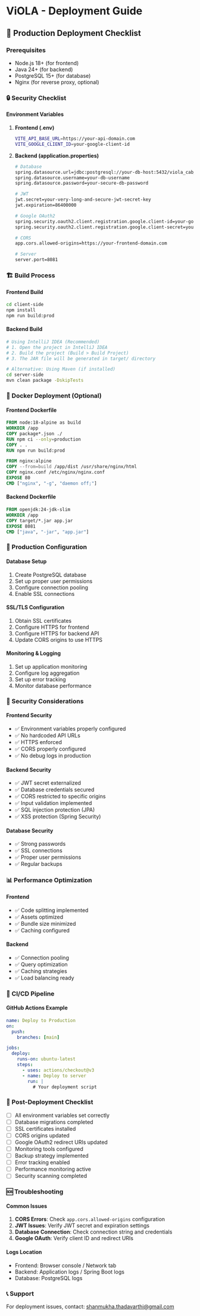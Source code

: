 # ViOLA - Deployment Guide

## 🚀 Production Deployment Checklist

### Prerequisites
- Node.js 18+ (for frontend)
- Java 24+ (for backend)
- PostgreSQL 15+ (for database)
- Nginx (for reverse proxy, optional)

### 🔒 Security Checklist

#### Environment Variables
1. **Frontend (.env)**
   ```bash
   VITE_API_BASE_URL=https://your-api-domain.com
   VITE_GOOGLE_CLIENT_ID=your-google-client-id
   ```

2. **Backend (application.properties)**
   ```bash
   # Database
   spring.datasource.url=jdbc:postgresql://your-db-host:5432/viola_cab_sharing
   spring.datasource.username=your-db-username
   spring.datasource.password=your-secure-db-password
   
   # JWT
   jwt.secret=your-very-long-and-secure-jwt-secret-key
   jwt.expiration=86400000
   
   # Google OAuth2
   spring.security.oauth2.client.registration.google.client-id=your-google-client-id
   spring.security.oauth2.client.registration.google.client-secret=your-google-client-secret
   
   # CORS
   app.cors.allowed-origins=https://your-frontend-domain.com
   
   # Server
   server.port=8081
   ```

### 🏗️ Build Process

#### Frontend Build
```bash
cd client-side
npm install
npm run build:prod
```

#### Backend Build
```bash
# Using IntelliJ IDEA (Recommended)
# 1. Open the project in IntelliJ IDEA
# 2. Build the project (Build > Build Project)
# 3. The JAR file will be generated in target/ directory

# Alternative: Using Maven (if installed)
cd server-side
mvn clean package -DskipTests
```

### 🐳 Docker Deployment (Optional)

#### Frontend Dockerfile
```dockerfile
FROM node:18-alpine as build
WORKDIR /app
COPY package*.json ./
RUN npm ci --only=production
COPY . .
RUN npm run build:prod

FROM nginx:alpine
COPY --from=build /app/dist /usr/share/nginx/html
COPY nginx.conf /etc/nginx/nginx.conf
EXPOSE 80
CMD ["nginx", "-g", "daemon off;"]
```

#### Backend Dockerfile
```dockerfile
FROM openjdk:24-jdk-slim
WORKDIR /app
COPY target/*.jar app.jar
EXPOSE 8081
CMD ["java", "-jar", "app.jar"]
```

### 🔧 Production Configuration

#### Database Setup
1. Create PostgreSQL database
2. Set up proper user permissions
3. Configure connection pooling
4. Enable SSL connections

#### SSL/TLS Configuration
1. Obtain SSL certificates
2. Configure HTTPS for frontend
3. Configure HTTPS for backend API
4. Update CORS origins to use HTTPS

#### Monitoring & Logging
1. Set up application monitoring
2. Configure log aggregation
3. Set up error tracking
4. Monitor database performance

### 🚨 Security Considerations

#### Frontend Security
- ✅ Environment variables properly configured
- ✅ No hardcoded API URLs
- ✅ HTTPS enforced
- ✅ CORS properly configured
- ✅ No debug logs in production

#### Backend Security
- ✅ JWT secret externalized
- ✅ Database credentials secured
- ✅ CORS restricted to specific origins
- ✅ Input validation implemented
- ✅ SQL injection protection (JPA)
- ✅ XSS protection (Spring Security)

#### Database Security
- ✅ Strong passwords
- ✅ SSL connections
- ✅ Proper user permissions
- ✅ Regular backups

### 📊 Performance Optimization

#### Frontend
- ✅ Code splitting implemented
- ✅ Assets optimized
- ✅ Bundle size minimized
- ✅ Caching configured

#### Backend
- ✅ Connection pooling
- ✅ Query optimization
- ✅ Caching strategies
- ✅ Load balancing ready

### 🔄 CI/CD Pipeline

#### GitHub Actions Example
```yaml
name: Deploy to Production
on:
  push:
    branches: [main]

jobs:
  deploy:
    runs-on: ubuntu-latest
    steps:
      - uses: actions/checkout@v3
      - name: Deploy to server
        run: |
          # Your deployment script
```

### 📝 Post-Deployment Checklist

- [ ] All environment variables set correctly
- [ ] Database migrations completed
- [ ] SSL certificates installed
- [ ] CORS origins updated
- [ ] Google OAuth2 redirect URIs updated
- [ ] Monitoring tools configured
- [ ] Backup strategy implemented
- [ ] Error tracking enabled
- [ ] Performance monitoring active
- [ ] Security scanning completed

### 🆘 Troubleshooting

#### Common Issues
1. **CORS Errors**: Check `app.cors.allowed-origins` configuration
2. **JWT Issues**: Verify JWT secret and expiration settings
3. **Database Connection**: Check connection string and credentials
4. **Google OAuth**: Verify client ID and redirect URIs

#### Logs Location
- Frontend: Browser console / Network tab
- Backend: Application logs / Spring Boot logs
- Database: PostgreSQL logs

### 📞 Support
For deployment issues, contact: shanmukha.thadavarthi@gmail.com
